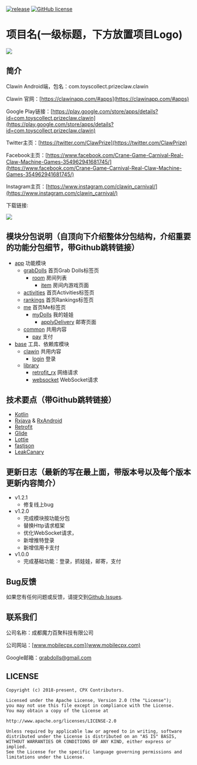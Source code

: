 [![release](https://img.shields.io/badge/release-1.2.2-green.svg)](https://play.google.com/store/apps/details?id=com.toyscollect.prizeclaw.clawin)
[![GitHub license](https://img.shields.io/badge/license-Apache%20License%202.0-blue.svg?style=flat)](http://www.apache.org/licenses/LICENSE-2.0)

# 项目名(一级标题，下方放置项目Logo)

[![](https://is5-ssl.mzstatic.com/image/thumb/Purple128/v4/bb/a1/c8/bba1c89a-9572-ba8e-ab3d-7da8521d69c4/AppIcon-1x_U007emarketing-85-220-0-4.png/1200x630wa.png)](https://clawinapp.com/#apps)

## 简介

Clawin Android端，包名：com.toyscollect.prizeclaw.clawin

Clawin 官网：[https://clawinapp.com/#apps](https://clawinapp.com/#apps)

Google Play链接：[https://play.google.com/store/apps/details?id=com.toyscollect.prizeclaw.clawin](https://play.google.com/store/apps/details?id=com.toyscollect.prizeclaw.clawin)

Twitter主页：[https://twitter.com/ClawPrize](https://twitter.com/ClawPrize)

Facebook主页：[https://www.facebook.com/Crane-Game-Carnival-Real-Claw-Machine-Games-354962941681745/](https://www.facebook.com/Crane-Game-Carnival-Real-Claw-Machine-Games-354962941681745/)

Instagram主页：[https://www.instagram.com/clawin_carnival/](https://www.instagram.com/clawin_carnival/)

下载链接:

![](https://qr.api.cli.im/qr?data=https%253A%252F%252Fplay.google.com%252Fstore%252Fapps%252Fdetails%253Fid%253Dcom.toyscollect.prizeclaw.clawin&level=H&transparent=false&bgcolor=%23ffffff&forecolor=%23000000&blockpixel=12&marginblock=1&logourl=http%3A%2F%2Foss-cn-hangzhou.aliyuncs.com%2Fpublic-cli%2Ffree%2Ff6032e7629b603b19b2f97f5f1c58aaa1542252258.png&size=260&kid=cliim&key=b174f37d026e8e432dfdfde0cc07ad16)

## 模块分包说明（自顶向下介绍整体分包结构，介绍重要的功能分包细节，带Github跳转链接）

* [app](https://github.com/MobileCPX/Clawin/tree/master/app) 功能模块
  * [grabDolls](https://github.com/MobileCPX/Clawin/tree/master/app/src/main/java/com/toyscollect/prizeclaw/clawin/app/grabDolls) 首页Grab Dolls标签页
    * [room](https://github.com/MobileCPX/Clawin/tree/master/app/src/main/java/com/toyscollect/prizeclaw/clawin/app/grabDolls/room) 房间列表
      * [item](https://github.com/MobileCPX/Clawin/tree/master/app/src/main/java/com/toyscollect/prizeclaw/clawin/app/grabDolls/room/item) 房间内游戏页面
  * [activities](https://github.com/MobileCPX/Clawin/tree/master/app/src/main/java/com/toyscollect/prizeclaw/clawin/app/activities) 首页Activities标签页
  * [rankings](https://github.com/MobileCPX/Clawin/tree/master/app/src/main/java/com/toyscollect/prizeclaw/clawin/app/rankings) 首页Rankings标签页
  * [me](https://github.com/MobileCPX/Clawin/tree/master/app/src/main/java/com/toyscollect/prizeclaw/clawin/app/me) 首页Me标签页
    * [myDolls](https://github.com/MobileCPX/Clawin/tree/master/app/src/main/java/com/toyscollect/prizeclaw/clawin/app/me/myDolls) 我的娃娃
      * [applyDelivery](https://github.com/MobileCPX/Clawin/tree/master/app/src/main/java/com/toyscollect/prizeclaw/clawin/app/me/myDolls/applyDelivery) 邮寄页面
  * [common](https://github.com/MobileCPX/Clawin/tree/master/app/src/main/java/com/toyscollect/prizeclaw/clawin/app/common) 共用内容
    * [pay](https://github.com/MobileCPX/Clawin/tree/master/app/src/main/java/com/toyscollect/prizeclaw/clawin/app/common/pay) 支付
* [base](https://github.com/MobileCPX/Clawin/tree/master/base) 工具、依赖库模块
  * [clawin](https://github.com/MobileCPX/Clawin/tree/master/base/src/main/java/com/base/clawin) 共用内容
    * [login](https://github.com/MobileCPX/Clawin/tree/master/base/src/main/java/com/base/clawin/login) 登录
  * [library](https://github.com/MobileCPX/Clawin/tree/master/base/src/main/java/com/base/library)
    * [retrofit_rx](https://github.com/MobileCPX/Clawin/tree/master/base/src/main/java/com/base/library/retrofit_rx) 网络请求
    * [websocket](https://github.com/MobileCPX/Clawin/tree/master/base/src/main/java/com/base/library/websocket) WebSocket请求

## 技术要点（带Github跳转链接）

* [Kotlin](https://github.com/JetBrains/kotlin)
* [Rxjava](https://github.com/ReactiveX/RxJava) & [RxAndroid](https://github.com/ReactiveX/RxAndroid)
* [Retrofit](https://github.com/square/retrofit)
* [Glide](https://github.com/bumptech/glide)
* [Lottie](https://github.com/airbnb/lottie-android)
* [fastjson](https://github.com/alibaba/fastjson)
* [LeakCanary](https://github.com/square/leakcanary)

## 更新日志（最新的写在最上面，带版本号以及每个版本更新内容简介）
* v1.2.1 
  * 修复线上bug
* v1.2.0 
  * 完成模块按功能分包
  * 替换Http请求框架
  * 优化WebSocket请求，
  * 新增推特登录
  * 新增信用卡支付
* v1.0.0 
  * 完成基础功能：登录，抓娃娃，邮寄，支付

## Bug反馈

如果您有任何问题或反馈，请提交到[Github Issues](https://github.com/MobileCPX/Clawin/issues).

## 联系我们

公司名称：成都魔力百聚科技有限公司

公司网站：[www.mobilecpx.com](www.mobilecpx.com)

Google邮箱：grabdolls@gmail.com

## LICENSE

    Copyright (c) 2018-present, CPX Contributors.

    Licensed under the Apache License, Version 2.0 (the "License");
    you may not use this file except in compliance with the License.
    You may obtain a copy of the License at

    http://www.apache.org/licenses/LICENSE-2.0

    Unless required by applicable law or agreed to in writing, software
    distributed under the License is distributed on an "AS IS" BASIS,
    WITHOUT WARRANTIES OR CONDITIONS OF ANY KIND, either express or implied.
    See the License for the specific language governing permissions and
    limitations under the License.
